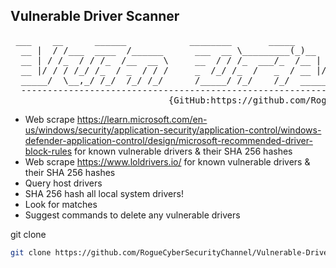 Vulnerable Driver Scanner  
----------------------------
<pre>
 ___    __      ______            ________       _____                        ______________            ______
  __ |  / /___  ____  /______      ___  __ \_________(_)__   ______________    __  ____/__  /_______________  /__
  __ | / /_  / / /_  /__  __ \     __  / / /_  ___/_  /__ | / /  _ \_  ___/    _  /    __  __ \  _ \  ___/_  //_/
  __ |/ / / /_/ /_  / _  / / /     _  /_/ /_  /   _  / __ |/ //  __/  /        / /___  _  / / /  __/ /__ _  ,<
  _____/  \__,_/ /_/  /_/ /_/      /_____/ /_/    /_/  _____/ \___//_/         \____/  /_/ /_/\___/\___/ /_/|_|
  -------------------------------------------------------------------------------------------------------------
                              {GitHub:https://github.com/RogueCyberSecurityChannel} </pre>


- Web scrape https://learn.microsoft.com/en-us/windows/security/application-security/application-control/windows-defender-application-control/design/microsoft-recommended-driver-block-rules for known vulnerable drivers & their SHA 256 hashes
- Web scrape https://www.loldrivers.io/ for known vulnerable drivers & their SHA 256 hashes
- Query host drivers
- SHA 256 hash all local system drivers!
- Look for matches
- Suggest commands to delete any vulnerable drivers

git clone
```sh
git clone https://github.com/RogueCyberSecurityChannel/Vulnerable-Driver-Scanner
```
